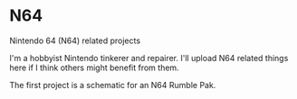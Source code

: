 # N64
Nintendo 64 (N64) related projects

I'm a hobbyist Nintendo tinkerer and repairer. I'll upload N64 related things here if I think others might benefit from them.

The first project is a schematic for an N64 Rumble Pak.
